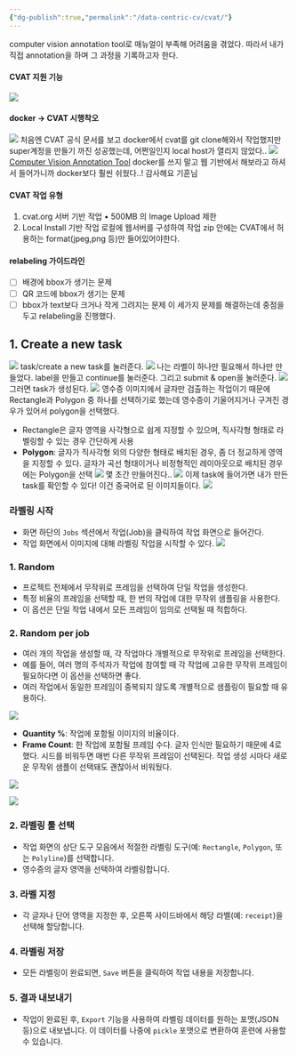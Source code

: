 ```yaml
---
{"dg-publish":true,"permalink":"/data-centric-cv/cvat/"}
---
```


computer vision annotation tool로 매뉴얼이 부족해 어려움을 겪었다.
따라서 내가 직접 annotation을 하며 그 과정을 기록하고자 한다.
#### CVAT 지원 기능
![](https://i.imgur.com/C25bmpx.png)
#### docker -> CVAT 시행착오
![](https://i.imgur.com/qSnfl2K.png)
처음엔 CVAT 공식 문서를 보고 docker에서 cvat를 git clone해와서 작업했지만
super계정을 만들기 까진 성공했는데, 어쩐일인지 local host가 열리지 않았다..
![](https://i.imgur.com/SWZo21X.png)
[Computer Vision Annotation Tool](https://app.cvat.ai/)
docker를 쓰지 말고 웹 기반에서 해보라고 하셔서 들어가니까 docker보다 훨씬 쉬웠다..! 감사해요 기훈님
#### CVAT 작업  유형
1. cvat.org 서버 기반 작업
	• 500MB 의 Image Upload 제한
2. Local Install 기반 작업
   로컬에 웹서버를 구성하여 작업
zip 안에는 CVAT에서 허용하는 format(jpeg,png 등)만 들어있어야한다.

#### relabeling 가이드라인
- [ ] 배경에 bbox가 생기는 문제
- [ ] QR 코드에 bbox가 생기는 문제
- [ ] bbox가 text보다 크거나 작게 그려지는 문제
이 세가지 문제를 해결하는데 중점을 두고 relabeling을 진행했다.
## 1. Create a new task
![](https://i.imgur.com/DQPEO7T.png)
task/create a new task를 눌러준다.
![](https://i.imgur.com/4ydieTL.png)
나는 라벨이 하나만 필요해서 하나만 만들었다.
label을 만들고 continue를 눌러준다.
그리고 submit & open을 눌러준다.
![](https://i.imgur.com/6dHZnpL.png)
그러면 task가 생성된다.
![](https://i.imgur.com/bkUsLId.png)
영수증 이미지에서 글자만 검출하는 작업이기 때문에 Rectangle과 Polygon 중 하나를 선택하기로 했는데 영수증이 기울어지거나 구겨진 경우가 있어서 polygon을 선택했다.

- Rectangle은 글자 영역을 사각형으로 쉽게 지정할 수 있으며, 직사각형 형태로 라벨링할 수 있는 경우 간단하게 사용
- **Polygon**: 글자가 직사각형 외의 다양한 형태로 배치된 경우, 좀 더 정교하게 영역을 지정할 수 있다. 글자가 곡선 형태이거나 비정형적인 레이아웃으로 배치된 경우에는 Polygon을 선택
![](https://i.imgur.com/mB0iOsU.png)
몇 초간 만들어진다..
![](https://i.imgur.com/AipQ6Cf.png)
이제 task에 들어가면 내가 만든 task를 확인할 수 있다!
이건 중국어로 된 이미지들이다.
![](https://i.imgur.com/SL6N4Od.png)
### **라벨링 시작**

- 화면 하단의 `Jobs` 섹션에서 작업(Job)을 클릭하여 작업 화면으로 들어간다.
- 작업 화면에서 이미지에 대해 라벨링 작업을 시작할 수 있다.
![](https://i.imgur.com/1mbbbOn.png)
### 1. **Random**
- 프로젝트 전체에서 무작위로 프레임을 선택하여 단일 작업을 생성한다.
- 특정 비율의 프레임을 선택할 때, 한 번의 작업에 대한 무작위 샘플링을 사용한다.
- 이 옵션은 단일 작업 내에서 모든 프레임이 임의로 선택될 때 적합하다.

### 2. **Random per job**
- 여러 개의 작업을 생성할 때, 각 작업마다 개별적으로 무작위로 프레임을 선택한다.
- 예를 들어, 여러 명의 주석자가 작업에 참여할 때 각 작업에 고유한 무작위 프레임이 필요하다면 이 옵션을 선택하면 좋다.
- 여러 작업에서 동일한 프레임이 중복되지 않도록 개별적으로 샘플링이 필요할 때 유용하다.

![](https://i.imgur.com/sw4mLNz.png)
- **Quantity %**: 작업에 포함될 이미지의 비율이다.
- **Frame Count**: 한 작업에 포함될 프레임 수다. 글자 인식만 필요하기 때문에 4로 했다.
시드를 비워두면 매번 다른 무작위 프레임이 선택된다.  작업 생성 시마다 새로운 무작위 샘플이 선택돼도 괜찮아서 비워뒀다.

![](https://i.imgur.com/MIZI0X3.png)


![](https://i.imgur.com/dSMFxPg.png)

### 2. **라벨링 툴 선택**

- 작업 화면의 상단 도구 모음에서 적절한 라벨링 도구(예: `Rectangle`, `Polygon`, 또는 `Polyline`)를 선택합니다.
- 영수증의 글자 영역을 선택하여 라벨링합니다.

### 3. **라벨 지정**

- 각 글자나 단어 영역을 지정한 후, 오른쪽 사이드바에서 해당 라벨(예: `receipt`)을 선택해 할당합니다.

### 4. **라벨링 저장**

- 모든 라벨링이 완료되면, `Save` 버튼을 클릭하여 작업 내용을 저장합니다.

### 5. **결과 내보내기**

- 작업이 완료된 후, `Export` 기능을 사용하여 라벨링 데이터를 원하는 포맷(JSON 등)으로 내보냅니다. 이 데이터를 나중에 `pickle` 포맷으로 변환하여 훈련에 사용할 수 있습니다.
